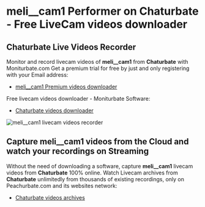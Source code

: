 # meli__cam1 Performer on Chaturbate - Free LiveCam videos downloader

## Chaturbate Live Videos Recorder

Monitor and record livecam videos of **meli__cam1** from **Chaturbate** with Moniturbate.com
Get a premium trial for free by just and only registering with your Email address:
* [meli__cam1 Premium videos downloader](https://moniturbate.com/request-demo-licence-key.html)

Free livecam videos downloader - Moniturbate Software:
* [Chaturbate videos downloader](https://moniturbate.com/moniturbate-download-software.html)

![meli__cam1 livecam videos recorder](https://peachurnet.com/templates/moniturbate-software.png)


## Capture meli__cam1 videos from the Cloud and watch your recordings on Streaming

Without the need of downloading a software, capture **meli__cam1** livecam videos from **Chaturbate** 100% online.
Watch Livecam archives from **Chaturbate** unlimitedly from thousands of existing recordings, only on Peachurbate.com and its websites network:
* [Chaturbate videos archives](https://peachurnet.com/)